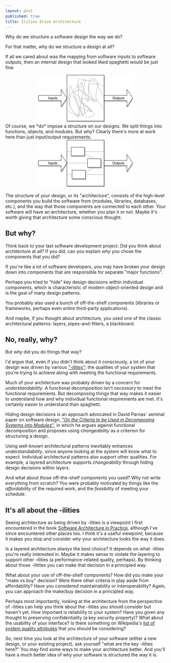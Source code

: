 ```yaml
---
layout: post
published: true
title: Ilities Drive Architecture
---
```


Why do we structure a software design the way we do? 

For that matter, why do we structure a design at all? 

If all we cared about was the mapping from software inputs to software outputs, then an internal design that looked liked spaghetti would be just fine.
<center><img src="/images/spaghetti.png" width="300" alt="Spaghetti architecture"/></center>
Of course, we *do* impose a structure on our designs. We split things into functions, objects, and modules. But why? Clearly there's more at work here than just input/output requirements.
<center><img src="/images/structure.png" width="300" alt="Structured architecture"/></center>

The structure of your design, or its "architecture", consists of the high-level components you build the software from (modules, libraries, databases, etc.), and the way that those components are connected to each other. Your software *will* have an architecture, whether you plan it or not. Maybe it's worth giving that architecture some conscious thought.

## But why?

Think back to your last software development project. Did you think about architecture at all? If you did, can you explain *why* you chose the components that you did?

If you're like a lot of software developers, you may have broken your design down into components that are responsible for separate "major functions". 

Perhaps you tried to "hide" key design decisions within individual components, which is characteristic of modern object-oriented design and is the goal of many design patterns.

You probably also used a bunch of off-the-shelf components (libraries or frameworks, perhaps even entire third-party applications). 

And maybe, if you thought about architecture, you used one of the classic architectural patterns: layers, pipes-and-filters, a blackboard.

## No, really, why?

But *why* did you do things that way?

I'd argue that, even if you didn't think about it consciously, a lot of your design was driven by various [*"-ilities"*](https://en.wiktionary.org/wiki/ility): the qualities of your system that you're trying to achieve along with meeting the functional requirements.

Much of your architecture was probably driven by a concern for *understandability*. A functional decomposition isn't *necessary* to meet the functional requirements. But decomposing things that way makes it easier to understand how and why individual functional requirements are met. It's certainly easier to understand than spaghetti.

Hiding design decisions is an approach advocated in David Parnas' seminal paper on software design, [*"On the Criteria to be Used in Decomposing Systems into Modules"*](http://repository.cmu.edu/cgi/viewcontent.cgi?article=2979&context=compsci), in which he argues against functional decomposition and proposes using *changeability* as a criterion for structuring a design.

Using well-known architectural patterns inevitably enhances *understandability*, since anyone looking at the system will know what to expect. Individual architectural patterns also support other qualities. For example, a layered architecture supports *changeability* through hiding design decisions within layers.

And what about those off-the-shelf components you used? Why not write everything from scratch? You were probably motivated by things like the *affordability* of the required work, and the *feasbility* of meeting your schedule.

## It's all about the -ilities

Seeing architecture as being driven by -ilities is a viewpoint I first encountered in the book [Software Architecture in Practice](https://resources.sei.cmu.edu/library/asset-view.cfm?assetid=30264), although I've since encountered other places too. I think it's a useful viewpoint, because it makes you stop and consider *why* your architecture looks the way it does.

Is a layered architecture *always* the best choice? It depends on what -ilities you're really interested in. Maybe it makes sense to violate the layering to support other -ilities (a performance-related quality, perhaps). By thinking about those -ilitites you can make that decision in a principled way.

What about your use of off-the-shelf components? How did you make your "make vs buy" decision? Were there other criteria in play aside from affordability? Have you considered maintainability or interoperability? Again, you can approach the make/buy decision in a principled way.

Perhaps most importantly, looking at the architecture from the perspective of -ilities can help you think about the -ilities you should consider but haven't yet. How important is reliability to your system? Have you given any thought to preserving confidentiality (a key security property)? What about the usability of your interface? Is there something on Wikipedia's [list of system quality attributes](https://en.wikipedia.org/wiki/List_of_system_quality_attributes) that you should be considering?

So, next time you look at the architecture of your software (either a new design, or your existing project), ask yourself "what are the key -ilities here?" You may find some ways to make your architecture better. And you'll have a much better idea of why your software is structured the way it is.
